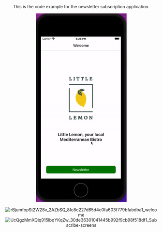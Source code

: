 <div align='center'>This is the code example for the newsletter subscription application.

  ![](little_lemon.gif)</div>
<div  align='center'><img width="206" alt="rBjumfopSt2W28v_2AZbSQ_8fc8e227d65d4c0fa603f779bfabdba1_welcome" src="https://github.com/user-attachments/assets/df25581e-77f9-44d3-ada5-b4633fa90d3b"></div>
<div  align='center'><img width="542" alt="UcQgzMmXQiq915lbqYKqZw_30de36301041445b992f9cb98f518df1_Subscribe-screens" src="https://github.com/user-attachments/assets/9b07f5d8-03e7-4793-8a2e-dda4910e9282"></div>
